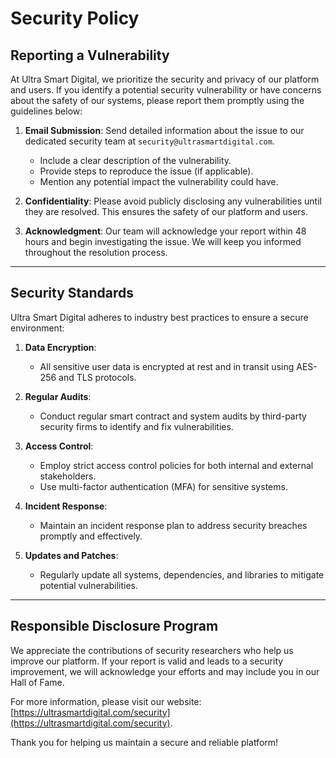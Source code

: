 # Security Policy

## Reporting a Vulnerability

At Ultra Smart Digital, we prioritize the security and privacy of our platform and users. If you identify a potential security vulnerability or have concerns about the safety of our systems, please report them promptly using the guidelines below:

1. **Email Submission**: Send detailed information about the issue to our dedicated security team at `security@ultrasmartdigital.com`.
   - Include a clear description of the vulnerability.
   - Provide steps to reproduce the issue (if applicable).
   - Mention any potential impact the vulnerability could have.

2. **Confidentiality**: Please avoid publicly disclosing any vulnerabilities until they are resolved. This ensures the safety of our platform and users.

3. **Acknowledgment**: Our team will acknowledge your report within 48 hours and begin investigating the issue. We will keep you informed throughout the resolution process.

---

## Security Standards

Ultra Smart Digital adheres to industry best practices to ensure a secure environment:

1. **Data Encryption**:
   - All sensitive user data is encrypted at rest and in transit using AES-256 and TLS protocols.

2. **Regular Audits**:
   - Conduct regular smart contract and system audits by third-party security firms to identify and fix vulnerabilities.

3. **Access Control**:
   - Employ strict access control policies for both internal and external stakeholders.
   - Use multi-factor authentication (MFA) for sensitive systems.

4. **Incident Response**:
   - Maintain an incident response plan to address security breaches promptly and effectively.

5. **Updates and Patches**:
   - Regularly update all systems, dependencies, and libraries to mitigate potential vulnerabilities.

---

## Responsible Disclosure Program

We appreciate the contributions of security researchers who help us improve our platform. If your report is valid and leads to a security improvement, we will acknowledge your efforts and may include you in our Hall of Fame.

For more information, please visit our website: [https://ultrasmartdigital.com/security](https://ultrasmartdigital.com/security).

Thank you for helping us maintain a secure and reliable platform!

